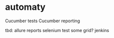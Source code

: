 # automaty

Cucumber tests
Cucumber reporting

tbd:
allure reports
selenium test
some grid?
jenkins
